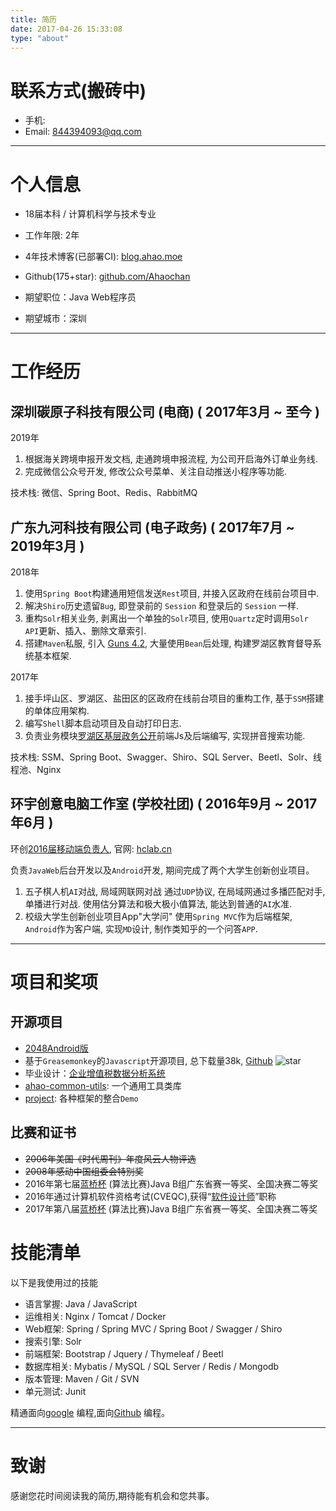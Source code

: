 ```yaml
---
title: 简历
date: 2017-04-26 15:33:08
type: "about"
---
```


<style>
    img { display: inline;}
</style>

# 联系方式(搬砖中)
- 手机: 
- Email: 844394093@qq.com

---
# 个人信息
 - 18届本科 / 计算机科学与技术专业
 - 工作年限: 2年
 - 4年技术博客(已部署CI): [blog.ahao.moe](https://blog.ahao.moe)
 - Github(175+star): [github.com/Ahaochan](https://github.com/Ahaochan)
 
 - 期望职位：Java Web程序员
 - 期望城市：深圳

---

# 工作经历

## 深圳碳原子科技有限公司 (电商) ( 2017年3月 ~ 至今 )
2019年
1. 根据海关跨境申报开发文档, 走通跨境申报流程, 为公司开启海外订单业务线.
1. 完成微信公众号开发, 修改公众号菜单、关注自动推送小程序等功能.

技术栈: 微信、Spring Boot、Redis、RabbitMQ

## 广东九河科技有限公司 (电子政务) ( 2017年7月 ~ 2019年3月 )
2018年
1. 使用`Spring Boot`构建通用短信发送`Rest`项目, 并接入区政府在线前台项目中.
1. 解决`Shiro`历史遗留`Bug`, 即登录前的 `Session` 和登录后的 `Session` 一样.
1. 重构`Solr`相关业务, 剥离出一个单独的`Solr`项目, 使用`Quartz`定时调用`Solr API`更新、插入、删除文章索引.
1. 搭建`Maven`私服, 引入 [Guns 4.2](https://gitee.com/naan1993/guns), 大量使用`Bean`后处理, 构建罗湖区教育督导系统基本框架.
  
2017年
1. 接手坪山区、罗湖区、盐田区的区政府在线前台项目的重构工作, 基于`SSM`搭建的单体应用架构.
1. 编写`Shell`脚本启动项目及自动打印日志.
1. 负责业务模块[罗湖区基层政务公开](http://apps.szlh.gov.cn/apps/jczwgk)前端Js及后端编写, 实现拼音搜索功能.

技术栈: SSM、Spring Boot、Swagger、Shiro、SQL Server、Beetl、Solr、线程池、Nginx

## 环宇创意电脑工作室 (学校社团) ( 2016年9月 ~ 2017年6月 )

环创[2016届移动端负责人](http://www.hclab.cn/hclab/index.php/Home/Member/former/mb_class/2014.html), 官网: [hclab.cn](http://www.hclab.cn/)

负责`JavaWeb`后台开发以及`Android`开发, 期间完成了两个大学生创新创业项目。
1. 五子棋人机`AI`对战, 局域网联网对战
   通过`UDP`协议, 在局域网通过多播匹配对手, 单播进行对战.
   使用估分算法和极大极小值算法, 能达到普通的`AI`水准. 
1. 校级大学生创新创业项目App"大学问"
   使用`Spring MVC`作为后端框架, `Android`作为客户端, 实现`MD`设计, 制作类知乎的一个问答`APP`.

---

# 项目和奖项

## 开源项目
 - [2048Android版](https://github.com/Ahaochan/Game2048)
 - 基于`Greasemonkey`的`Javascript`开源项目, 总下载量38k, [Github](https://github.com/Ahaochan/Tampermonkey) <img src="https://img.shields.io/github/stars/Ahaochan/Tampermonkey.svg" alt="star" style="display: inline;margin-bottom: -1%;">
 - 毕业设计：[企业增值税数据分析系统](https://github.com/Ahaochan/project)
 - [ahao-common-utils](https://github.com/Ahaochan/ahao-common-utils): 一个通用工具类库
 - [project](https://github.com/Ahaochan/project): 各种框架的整合`Demo`

## 比赛和证书
- ~~2006年美国《时代周刊》年度风云人物评选~~
- ~~2008年感动中国组委会特别奖~~
- 2016年第七届[蓝桥杯](http://www.lanqiao.org/) (算法比赛)Java B组广东省赛一等奖、全国决赛二等奖
- 2016年通过计算机软件资格考试(CVEQC),获得“[软件设计师](https://baike.baidu.com/item/软件设计师)”职称
- 2017年第八届[蓝桥杯](http://www.lanqiao.org/) (算法比赛)Java B组广东省赛一等奖、全国决赛二等奖

# 技能清单

以下是我使用过的技能

- 语言掌握: Java / JavaScript
- 运维相关: Nginx / Tomcat / Docker
- Web框架: Spring / Spring MVC / Spring Boot / Swagger / Shiro
- 搜索引擎: Solr
- 前端框架: Bootstrap / Jquery / Thymeleaf / Beetl
- 数据库相关: Mybatis / MySQL / SQL Server / Redis / Mongodb
- 版本管理: Maven / Git / SVN
- 单元测试: Junit

精通面向[google](www.google.com) 编程,面向[Github](https://github.com/Ahaochan) 编程。

---

# 致谢
感谢您花时间阅读我的简历,期待能有机会和您共事。